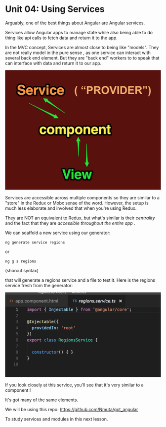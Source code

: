 # Unit 04:  Using Services

Arguably, one of the best things about Angular are Angular services.

Services allow Angular apps to manage state while also being able to do thing like api calls to fetch data and return it to the app.

In the MVC concept, Services are almost close to being like "models". They are not really model in the pure sense , as one service can interact with several back end element. But they are "back end" workers to to speak that can interface with data and return it to our app.

![](service.png)

Services are accessible across multiple components so they are similar to a "store" in the Redux or Mobx sense of the word. However, the setup is much less elaborate and involved that when you're using Redux.  

They are NOT an equivalent to Redux, but what's similar is their *centrality* and the fact that they are *accessible throughout the entire app* .

We can scaffold a new service using our generator:

```
ng generate service regions
```
or

```
ng g s regions
```
(shorcut syntax)

that will generate a regions service and a file to test it.
Here is the regions service fresh from the generator:


![](regions_service.png)


If you look closely at this service, you'll see that it's very similar to a component !

It's got many of the same elements.

We will be using this repo:
https://github.com/Nmuta/got_angular

To study services and modules in this next lesson.
